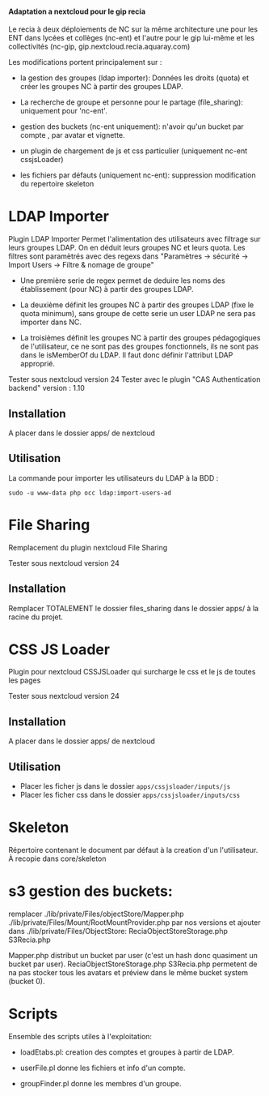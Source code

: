 #### Adaptation a nextcloud pour le gip recia

Le recia à deux déploiements de NC sur la même architecture une pour les
ENT dans lycées et collèges (nc-ent) et l'autre pour le gip lui-même et les collectivités (nc-gip, gip.nextcloud.recia.aquaray.com) 


Les modifications portent principalement sur :
- la gestion des groupes (ldap importer):
Données les droits (quota) et créer les groupes NC à partir des groupes LDAP.

- La recherche de groupe et personne pour le partage (file_sharing):
uniquement pour 'nc-ent'.

- gestion des buckets (nc-ent uniquement):
n'avoir qu'un bucket par compte , par avatar et vignette.

- un plugin de chargement de js et css particulier (uniquement nc-ent cssjsLoader)

- les fichiers par défauts (uniquement nc-ent):
suppression modification du repertoire skeleton


# LDAP Importer

Plugin LDAP Importer
Permet l'alimentation des utilisateurs avec filtrage sur leurs groupes LDAP.
On en déduit leurs groupes NC et leurs quota.
Les filtres sont paramètrés avec des regexs dans "Paramètres -> sécurité -> Import Users -> Filtre & nomage de groupe"

- Une première serie de regex permet de deduire les noms des établissement (pour NC) à partir des groupes LDAP.
- La deuxième définit les groupes NC à partir des groupes LDAP (fixe le quota minimum),
sans groupe de cette serie un user LDAP ne sera pas importer dans NC.

- La troisièmes définit les groupes NC à partir des groupes pédagogiques de l'utilisateur, ce ne sont pas des groupes fonctionnels, ils  ne sont pas dans le isMemberOf du LDAP.
Il faut donc définir l'attribut LDAP approprié. 
  
Tester sous nextcloud version 24
Tester avec le plugin "CAS Authentication backend" version : 1.10

## Installation

A placer dans le dossier apps/ de nextcloud

## Utilisation

La commande pour importer les utilisateurs du LDAP à la BDD :

```
sudo -u www-data php occ ldap:import-users-ad
```

# File Sharing

Remplacement du plugin nextcloud File Sharing

Tester sous nextcloud version 24

## Installation

Remplacer TOTALEMENT le dossier files_sharing dans le dossier apps/ à la racine du projet.


# CSS JS Loader

Plugin pour nextcloud CSSJSLoader qui surcharge le css et le js de toutes les pages

Tester sous nextcloud version 24

## Installation

A placer dans le dossier apps/ de nextcloud

## Utilisation

- Placer les ficher js dans le dossier `apps/cssjsloader/inputs/js`
- Placer les ficher css dans le dossier `apps/cssjsloader/inputs/css`


# Skeleton

Répertoire contenant le document par défaut à la creation d'un l'utilisateur.
À recopie dans core/skeleton


# s3 gestion des buckets:
remplacer  	./lib/private/Files/objectStore/Mapper.php
			./lib/private/Files/Mount/RootMountProvider.php
par nos versions
et  ajouter dans ./lib/private/Files/ObjectStore:
	ReciaObjectStoreStorage.php  S3Recia.php

Mapper.php distribut un bucket par user (c'est un hash donc quasiment un bucket par user).
ReciaObjectStoreStorage.php  S3Recia.php permetent de na pas stocker tous les avatars et préview dans le même bucket system (bucket 0).

# Scripts
Ensemble des scripts utiles à l'exploitation:

- loadEtabs.pl: creation des comptes et groupes à partir de LDAP.

- userFile.pl donne les fichiers et info d'un compte.

- groupFinder.pl donne les membres d'un groupe.
